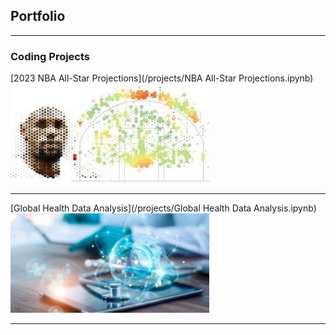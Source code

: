 ## Portfolio

---

### Coding Projects

[2023 NBA All-Star Projections](/projects/NBA All-Star Projections.ipynb)
<img src="images/nbaig.jpg?raw=true"/>

---
[Global Health Data Analysis](/projects/Global Health Data Analysis.ipynb)
<img src="images/gw.jpg?raw=true"/>





---
<!-- Remove above link if you don't want to attibute -->
